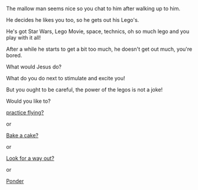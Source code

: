 The mallow man seems nice so you chat to him after walking up to him.

He decides he likes you too, so he gets out his Lego's. 

He's got Star Wars, Lego Movie, space, technics, oh so much lego and you play with it all!

After a while he starts to get a bit too much, he doesn't get out much, you're bored.

What would Jesus do?

What do you do next to stimulate and excite you!

But you ought to be careful, the power of the legos is not a joke!

Would you like to?

[practice flying?](../super-powers/practice-flying.md)

or

[Bake a cake?](../dance/bake-a-cake/bake-a-cake.md)

or 

[Look for a way out?](../find-exit/leave.md)

or

[Ponder](../ponder/ponder-about-life.md)
